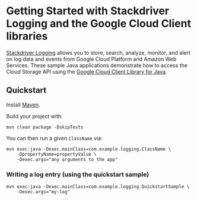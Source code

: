 # Getting Started with Stackdriver Logging and the Google Cloud Client libraries

[Stackdriver Logging][logging]  allows you to store, search, analyze, monitor,
and alert on log data and events from Google Cloud Platform and Amazon Web
Services.
These sample Java applications demonstrate how to access the Cloud Storage API using
the [Google Cloud Client Library for Java][google-cloud-java].

[logging]: https://cloud.google.com/logging/
[google-cloud-java]: https://github.com/GoogleCloudPlatform/google-cloud-java

## Quickstart

Install [Maven](http://maven.apache.org/).

Build your project with:

	mvn clean package -DskipTests

You can then run a given `ClassName` via:

	mvn exec:java -Dexec.mainClass=com.example.logging.ClassName \
	    -DpropertyName=propertyValue \
		-Dexec.args="any arguments to the app"

### Writing a log entry (using the quickstart sample)

    mvn exec:java -Dexec.mainClass=com.example.logging.QuickstartSample \
        -Dexec.args="my-log"
